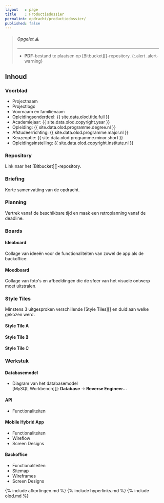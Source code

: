 ```yaml
---
layout   : page
title    : Productiedossier
permalink: opdracht/productiedossier/
published: false
---
```


> ##### **Opgelet** :warning:
> ---
> - **PDF**-bestand te plaatsen op [Bitbucket][]-repository.
{:.alert .alert-warning}

Inhoud
------

### Voorblad

 - Projectnaam
 - Projectlogo
 - Voornaam en familienaam
 - Opleidingsonderdeel: {{ site.data.olod.title.full }}
 - Academiejaar: {{ site.data.olod.copyright.year }}
 - Opleiding: {{ site.data.olod.programme.degree.nl }}
 - Afstudeerrichting: {{ site.data.olod.programme.major.nl }}
 - Keuzeoptie: {{ site.data.olod.programme.minor.short }}
 - Opleidingsinstelling: {{ site.data.olod.copyright.institute.nl }}

### Repository

Link naar het [Bitbucket][]-repository.

### Briefing

Korte samenvatting van de opdracht.

### Planning

Vertrek vanaf de beschikbare tijd en maak een retroplanning vanaf de deadline.

### Boards

#### Ideaboard

Collage van ideeën voor de functionaliteiten van zowel de app als de backoffice.

#### Moodboard

Collage van foto's en afbeeldingen die de sfeer van het visuele ontwerp moet uitstralen.

### Style Tiles

Minstens 3 uitgesproken verschillende [Style Tiles][] en duid aan welke gekozen werd.

#### Style Tile A

#### Style Tile B

#### Style Tile C

### Werkstuk

#### Databasemodel

 - Diagram van het databasemodel  
   [MySQL Workbench][]: **Database** → **Reverse Engineer…**

#### API

 - Functionaliteiten

#### Mobile Hybrid App

 - Functionaliteiten
 - Wireflow
 - Screen Designs

#### Backoffice

 - Functionaliteiten
 - Sitemap
 - Wireframes
 - Screen Designs


{% include afkortingen.md %}
{% include hyperlinks.md %}
{% include olod.md %}